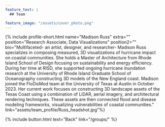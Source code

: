 ```yaml
---
feature_text: |
  ## Team

feature_image: "/assets/cover_photo.png"
---
```

{% include profile-short.html name="Madison Russ" extra="" position="Research Associate, Data Visualizations" position2=""  bio="Multifaceted- an artist, designer, and researcher- Madison Russ specializes in composing measured, 3D visualizations of hurricane impact on coastal communities. She holds a Master of Architecture from Rhode Island School of Design focusing on sustainability and energy efficiency. During her time at RISD, she supported ongoing hurricane inundation research at the University of Rhode Island Graduate School of Oceanography constructing 3D models of the New England coast. Madison joined the FloDisMod team at the University of Texas at Austin in October 2023. Her current work focuses on constructing 3D landscape assets of the Texas Coast using a combination of LiDAR, aerial imagery, and architectural rendering techniques. These assets are then connected flood and disease modeling frameworks, visualizing vulnerabilities of coastal communities." link="assets/team_profile/Russ_headshot.jpg"%}



[]()



{% include button.html text="Back" link="/groups/" %}
